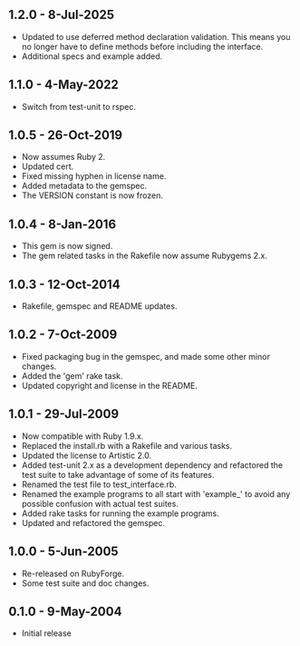 ## 1.2.0 - 8-Jul-2025
* Updated to use deferred method declaration validation. This means you
  no longer have to define methods before including the interface.
* Additional specs and example added.

## 1.1.0 - 4-May-2022
* Switch from test-unit to rspec.

## 1.0.5 - 26-Oct-2019
* Now assumes Ruby 2.
* Updated cert.
* Fixed missing hyphen in license name.
* Added metadata to the gemspec.
* The VERSION constant is now frozen.

## 1.0.4 - 8-Jan-2016
* This gem is now signed.
* The gem related tasks in the Rakefile now assume Rubygems 2.x.

## 1.0.3 - 12-Oct-2014
* Rakefile, gemspec and README updates.

## 1.0.2 - 7-Oct-2009
* Fixed packaging bug in the gemspec, and made some other minor changes.
* Added the 'gem' rake task.
* Updated copyright and license in the README.

## 1.0.1 - 29-Jul-2009
* Now compatible with Ruby 1.9.x.
* Replaced the install.rb with a Rakefile and various tasks.
* Updated the license to Artistic 2.0.
* Added test-unit 2.x as a development dependency and refactored the test
  suite to take advantage of some of its features.
* Renamed the test file to test_interface.rb.
* Renamed the example programs to all start with 'example_' to avoid any
  possible confusion with actual test suites.
* Added rake tasks for running the example programs.
* Updated and refactored the gemspec.

## 1.0.0 - 5-Jun-2005
* Re-released on RubyForge.
* Some test suite and doc changes.

## 0.1.0 - 9-May-2004
* Initial release
